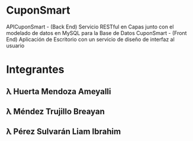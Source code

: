 # CuponSmart
APICuponSmart - (Back End) Servicio RESTful en Capas junto con el modelado de datos en MySQL para la Base de Datos
CuponSmart - (Front End) Aplicación de Escritorio con un servicio de diseño de interfaz al usuario


# Integrantes
## λ Huerta Mendoza Ameyalli
## λ Méndez Trujillo Breayan
## λ Pérez Sulvarán Liam Ibrahim
